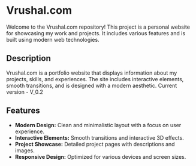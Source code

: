# Vrushal.com

Welcome to the Vrushal.com repository! This project is a personal website for showcasing my work and projects. It includes various features and is built using modern web technologies.

## Description

Vrushal.com is a portfolio website that displays information about my projects, skills, and experiences. The site includes interactive elements, smooth transitions, and is designed with a modern aesthetic. Current version - V_0.2

## Features

- **Modern Design:** Clean and minimalistic layout with a focus on user experience.
- **Interactive Elements:** Smooth transitions and interactive 3D effects.
- **Project Showcase:** Detailed project pages with descriptions and images.
- **Responsive Design:** Optimized for various devices and screen sizes.
